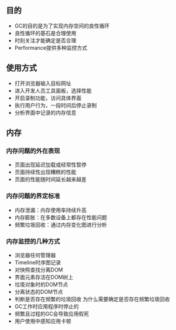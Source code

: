 ## 目的
- GC的目的是为了实现内存空间的良性循环
- 良性循环的基石是合理使用
- 时刻关注才能确定是否合理
- Performance提供多种监控方式
## 使用方式
- 打开浏览器输入目标网址
- 进入开发人员工具面板，选择性能
- 开启录制功能，访问具体界面
- 执行用户行为，一段时间后停止录制
- 分析界面中记录的内存信息
## 内存
### 内存问题的外在表现
- 页面出现延迟加载或经常性暂停
- 页面持续性出现糟糕的性能
- 页面的性能随时间延长越来越差
### 内存问题的界定标准
- 内存泄漏：内存使用率持续升高
- 内存膨胀：在多数设备上都存在性能问题
- 频繁垃圾回收：通过内存变化图进行分析
### 内存监控的几种方式
- 浏览器任何管理器
- Timeline时序图记录
- 对快照查找分离DOM
 - 界面元素存活在DOM树上
 - 垃圾对象时的DOM节点
 - 分离状态的DOM节点
- 判断是否存在频繁的垃圾回收
 为什么需要确定是否存在频繁垃圾回收
 - GC工作时应用程序时停止的
 - 频繁且过程的GC会导致应用假死
 - 用户使用中感知应用卡顿